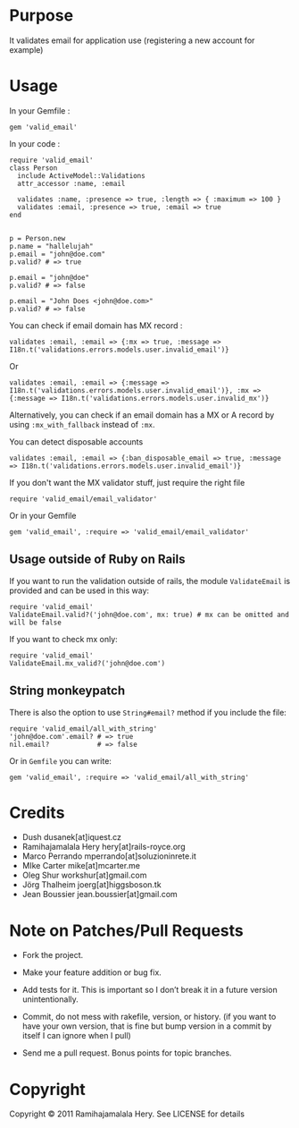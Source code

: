 # Purpose

It validates email for application use (registering a new account for example)

# Usage

In your Gemfile :

    gem 'valid_email'


In your code :

    require 'valid_email'
    class Person
      include ActiveModel::Validations
      attr_accessor :name, :email

      validates :name, :presence => true, :length => { :maximum => 100 }
      validates :email, :presence => true, :email => true
    end


    p = Person.new
    p.name = "hallelujah"
    p.email = "john@doe.com"
    p.valid? # => true

    p.email = "john@doe"
    p.valid? # => false

    p.email = "John Does <john@doe.com>"
    p.valid? # => false

You can check if email domain has MX record :

    validates :email, :email => {:mx => true, :message => I18n.t('validations.errors.models.user.invalid_email')}

Or

    validates :email, :email => {:message => I18n.t('validations.errors.models.user.invalid_email')}, :mx => {:message => I18n.t('validations.errors.models.user.invalid_mx')}

Alternatively, you can check if an email domain has a MX or A record by using `:mx_with_fallback` instead of `:mx`.

You can detect disposable accounts

    validates :email, :email => {:ban_disposable_email => true, :message => I18n.t('validations.errors.models.user.invalid_email')}

If you don't want the MX validator stuff, just require the right file

    require 'valid_email/email_validator'

Or in your Gemfile

    gem 'valid_email', :require => 'valid_email/email_validator'

## Usage outside of Ruby on Rails

If you want to run the validation outside of rails, the module `ValidateEmail` is provided and can be used in this way:

    require 'valid_email'
    ValidateEmail.valid?('john@doe.com', mx: true) # mx can be omitted and will be false

If you want to check mx only:

    require 'valid_email'
    ValidateEmail.mx_valid?('john@doe.com')

## String monkeypatch

There is also the option to use `String#email?` method if you include the file:

    require 'valid_email/all_with_string'
    'john@doe.com'.email? # => true
    nil.email?            # => false

Or in `Gemfile` you can write:

    gem 'valid_email', :require => 'valid_email/all_with_string'

# Credits

* Dush dusanek[at]iquest.cz
* Ramihajamalala Hery hery[at]rails-royce.org
* Marco Perrando mperrando[at]soluzioninrete.it
* MIke Carter mike[at]mcarter.me
* Oleg Shur workshur[at]gmail.com
* Jörg Thalheim joerg[at]higgsboson.tk
* Jean Boussier jean.boussier[at]gmail.com

# Note on Patches/Pull Requests

* Fork the project.

* Make your feature addition or bug fix.

* Add tests for it. This is important so I don’t break it in a future version unintentionally.

* Commit, do not mess with rakefile, version, or history. (if you want to have your own version, that is fine but bump version in a commit by itself I can ignore when I pull)

* Send me a pull request. Bonus points for topic branches.

# Copyright

Copyright &copy; 2011 Ramihajamalala Hery. See LICENSE for details
